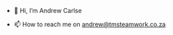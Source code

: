 - 👋 Hi, I’m Andrew Carlse

- 📫 How to reach me on andrew@tmsteamwork.co.za

<!---
andrewtms/andrewtms is a ✨ special ✨ repository because its `README.md` (this file) appears on your GitHub profile.
You can click the Preview link to take a look at your changes.
--->
